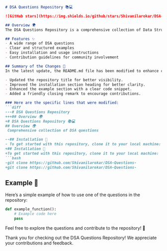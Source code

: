 ```markdown
# DSA Questions Repository 📚💻

![GitHub stars](https://img.shields.io/github/stars/Shivanilarokar/DSA-Questions-?style=social) ![GitHub forks](https://img.shields.io/github/forks/Shivanilarokar/DSA-Questions-?style=social) ![GitHub issues](https://img.shields.io/github/issues/Shivanilarokar/DSA-Questions-)

## Overview 🌍
The DSA Questions Repository is a comprehensive collection of Data Structures and Algorithms (DSA) questions designed to help developers enhance their problem-solving skills.

## Features ✨
- A wide range of DSA questions
- Clear and structured examples
- Easy installation and usage instructions
- Contribution guidelines for community involvement

## Summary of the Changes 📝
In the latest update, the README.md file has been modified to enhance clarity and presentation. The following changes were made:

- Updated the repository title for better visibility.
- Improved the installation section heading for better clarity.
- Enhanced the example section with a clear code snippet.
- Added a friendly closing remark to encourage contributions.

### Here are the specific lines that were modified:
```diff
---# DSA Questions Repository
+++## Overview 🌍
+# DSA Questions Repository 📚💻
## Overview 🌍
 Comprehensive collection of DSA questions

--## Installation 🚀
- To get started with this repository, clone it to your local machine:
+## Installation 🚀
+To get started with this repository, clone it to your local machine:
```bash
-git clone https://github.com/Shivanilarokar/DSA-Questions-
+git clone https://github.com/Shivanilarokar/DSA-Questions-
```

## Example 🤖
Here’s a simple example of how to use one of the questions in the repository:
```python
def example_function():
    # Example code here
    pass
```

Feel free to explore the questions and contribute to the repository! 🤝

Thank you for checking out the DSA Questions Repository! We appreciate your contributions and feedback.
```
